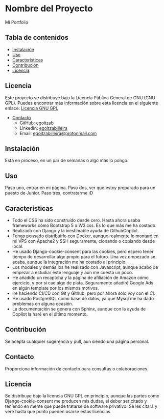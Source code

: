# Nombre del Proyecto

Mi Portfolio

## Tabla de contenidos

- [Instalación](#instalación)
- [Uso](#uso)
- [Características](#características)
- [Contribución](#contribución)
- [Licencia](#licencia)

## Licencia

Este proyecto se distribuye bajo la Licencia Pública General de GNU (GNU GPL). Puedes encontrar más información sobre esta licencia en el siguiente enlace: [Licencia GNU GPL](https://www.gnu.org/licenses/gpl-3.0.html)
- [Contacto](#contacto)
    - GitHub: [egoitzab](https://github.com/egoitzab)
    - LinkedIn: [egoitzabilleira](https://www.linkedin.com/in/egoitzabilleira/)
    - Email: egoitzabilleira@protonmail.com

## Instalación

Está en proceso, en un par de semanas o algo más lo pongo.

## Uso

Paso uno, entrar en mi página. Paso dos, ver que estoy preparado para un puesto de Junior. Paso tres, contratarme :D

## Características
- Todo el CSS ha sido construído desde cero. Hasta ahora usaba frameworks cómo Bootstrap 5 o W3.css. Es lo que más me ha costado.
- Realizado con Django y la inestimable ayuda de GithubCopilot.
- Tengo pensado distribuirlo con Docker, aunque realmente lo montaré en mi VPS con Apache2 y SSH seguramente, clonando o copiando desde local.
- He usado Django-cookie-consent para las cookies, pero espero tener tiempo de desarrollar algo propio para el futuro. Una vez empezado se acaba, aunque la integración me ha costado al principio.
- Los modales y demás los he realizado con Javascript, aunque acabo de empezar a estudiar éste lenguaje y aún me cuesta un poco.
- He añadido un recaptcha y la página de afiliación de Amazon cómo ejercicio, y por si cae algo de plata. Seguramente añadiré Google Ads en algún template por los mismos motivos.
- Ire haciendo CI/CD con Git y Github, pero por ahora solo voy con el CI.
- He usado PostgreSQL como base de datos, ya que Mysql me ha dado problemas en alguna ocasión.
- La documentación se genera con Sphinx, aunque con la ayuda de Copilot la haré en el último momento.




## Contribución

Se acepta cualquier sugerencia y pull, aun siendo una página personal.

## Contacto

Proporciona información de contacto para consultas o colaboraciones.

## Licencia

Se distribuye bajo la licencia GNU GPL en principio, aunque las partes como Django-cookie-consent me producen mis dudas, al deber ser citado y teniendo en mente que puede tratarse de software privativo. Se les citará y veré hasta que punto pueden usarse estas licencias.
